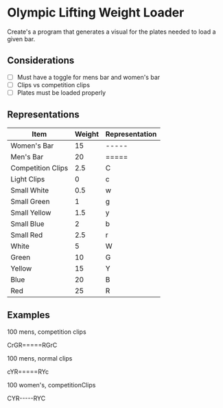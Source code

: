 # Olympic Lifting Weight Loader
Create's a program that generates a visual for the plates needed to load a given bar.

## Considerations
- [ ] Must have a toggle for mens bar and women's bar
- [ ] Clips vs competition clips
- [ ] Plates must be loaded properly

## Representations
| Item        | Weight     | Representation |
|--------------|-----------|------------|
| Women's Bar | 15     | -----       |
| Men's Bar      | 20  | =====       |
| Competition Clips     | 2.5 |C      |
| Light Clips      | 0 | c      |
| Small White     | 0.5  | w      |
| Small Green    | 1  | g       |
| Small Yellow   | 1.5  | y       |
| Small Blue   | 2  | b       |
| Small Red   | 2.5  | r       |
| White     | 5  | W       |
| Green    | 10  | G       |
| Yellow   | 15  | Y       |
| Blue   | 20  | B       |
| Red   | 25  | R       |


## Examples
100 mens, competition clips

CrGR=====RGrC

100 mens, normal clips

cYR=====RYc

100 women's, competitionClips

CYR-----RYC




